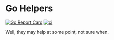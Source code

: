 # Go Helpers

[![Go Report Card](https://goreportcard.com/badge/github.com/rubiojr/go)](https://goreportcard.com/report/github.com/rubiojr/go)
[![ci](https://github.com/rubiojr/go/workflows/ci/badge.svg)](https://github.com/rubiojr/go/actions?query=workflow%3Aci+branch%3Amaster+event%3Apush)

Well, they may help at some point, not sure when.
